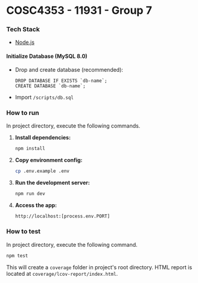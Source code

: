 # COSC4353 - 11931 - Group 7

### Tech Stack

- [Node.js](https://nodejs.org/en)

#### Initialize Database (MySQL **8.0**)

- Drop and create database (recommended):
    ```
    DROP DATABASE IF EXISTS `db-name`;
    CREATE DATABASE `db-name`;
    ```
- Import `/scripts/db.sql`

### How to run

In project directory, execute the following commands.

1. **Install dependencies:**

    ```sh
    npm install
    ```

2. **Copy environment config:**

    ```sh
    cp .env.example .env
    ```

3. **Run the development server:**

    ```sh
    npm run dev
    ```

4. **Access the app:**

    ```sh
    http://localhost:[process.env.PORT]
    ```

### How to test

In project directory, execute the following command.

```sh
npm test
```
This will create a `coverage` folder in project's root directory. HTML report is located at `coverage/lcov-report/index.html`.